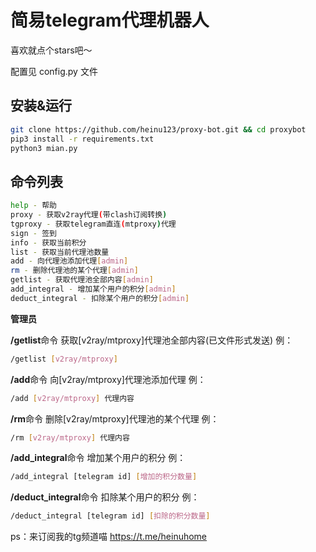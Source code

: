 # 简易telegram代理机器人

喜欢就点个stars吧～

配置见 config.py 文件

## 安装&运行
```bash
git clone https://github.com/heinu123/proxy-bot.git && cd proxybot
pip3 install -r requirements.txt
python3 mian.py
```

## 命令列表

```bash
help - 帮助
proxy - 获取v2ray代理(带clash订阅转换)
tgproxy - 获取telegram直连(mtproxy)代理
sign - 签到
info - 获取当前积分
list - 获取当前代理池数量
add - 向代理池添加代理[admin]
rm - 删除代理池的某个代理[admin]
getlist - 获取代理池全部内容[admin]
add_integral - 增加某个用户的积分[admin]
deduct_integral - 扣除某个用户的积分[admin]
```

**管理员**

**/getlist**命令
获取[v2ray/mtproxy]代理池全部内容(已文件形式发送)
例：
```bash
/getlist [v2ray/mtproxy]
```

**/add**命令
向[v2ray/mtproxy]代理池添加代理
例：
```bash
/add [v2ray/mtproxy] 代理内容
```

**/rm**命令
删除[v2ray/mtproxy]代理池的某个代理
例：
```bash
/rm [v2ray/mtproxy] 代理内容
```

**/add_integral**命令
增加某个用户的积分
例：
```bash
/add_integral [telegram id] [增加的积分数量]
```

**/deduct_integral**命令
扣除某个用户的积分
例：
```bash
/deduct_integral [telegram id] [扣除的积分数量]
```

ps：来订阅我的tg频道喵 https://t.me/heinuhome
